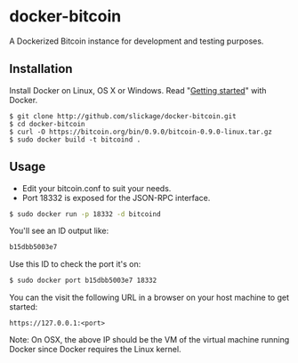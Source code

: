 # docker-bitcoin
A Dockerized Bitcoin instance for development and testing purposes.

## Installation

Install Docker on Linux, OS X or Windows. Read "[Getting started](https://www.docker.io/gettingstarted/)" with Docker.

```
$ git clone http://github.com/slickage/docker-bitcoin.git
$ cd docker-bitcoin
$ curl -O https://bitcoin.org/bin/0.9.0/bitcoin-0.9.0-linux.tar.gz
$ sudo docker build -t bitcoind .
```

## Usage

* Edit your bitcoin.conf to suit your needs.
* Port 18332 is exposed for the JSON-RPC interface.

```bash
$ sudo docker run -p 18332 -d bitcoind
```

You'll see an ID output like:

```bash
b15dbb5003e7
```

Use this ID to check the port it's on:

```bash
$ sudo docker port b15dbb5003e7 18332
```

You can the visit the following URL in a browser on your host machine to get started:

```
https://127.0.0.1:<port>
```

Note: On OSX, the above IP should be the VM of the virtual machine running
Docker since Docker requires the Linux kernel.
